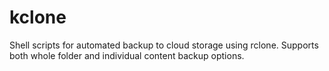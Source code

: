 # kclone
Shell scripts for automated backup to cloud storage using rclone. Supports both whole folder and individual content backup options.
